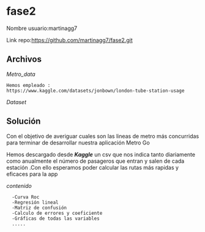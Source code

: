 # fase2

Nombre usuario:martinagg7

Link repo:https://github.com/martinagg7/fase2.git


## Archivos
   
   <em>Metro_data</em>
   
    Hemos empleado :
    https://www.kaggle.com/datasets/jonbown/london-tube-station-usage
 
   
   <em>Dataset</em>
      
 
## Solución
Con el objetivo de averiguar cuales son las lineas de metro más concurridas para terminar de desarrollar nuestra aplicación Metro Go

Hemos descargado desde ***Kaggle*** un csv que nos indica tanto diariamente como anualmente el número de pasageros que entran y salen de cada estación .Con ello esperamos poder calcular las rutas más rapidas y eficaces para la app 



 <em>contenido</em>
 
      -Curva Roc
      -Regresión lineal
      -Matriz de confusión
      -Calculo de errores y coeficiente 
      -Gráficas de todas las variables
      .....
